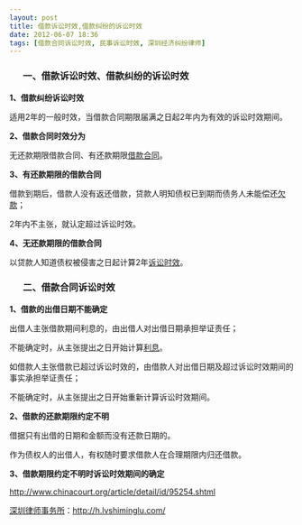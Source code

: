 ```yaml
---
layout: post
title: 借款诉讼时效,借款纠纷的诉讼时效
date: 2012-06-07 18:36
tags: [借款合同诉讼时效, 民事诉讼时效, 深圳经济纠纷律师]
---
```

<ol>
<h3>一、借款诉讼时效、借款纠纷的诉讼时效</h3>
</ol>
<strong>1、借款纠纷诉讼时效</strong>

适用2年的一般时效，当借款合同期限届满之日起2年内为有效的诉讼时效期间。

<strong>2、借款合同时效分为</strong>

无还款期限借款合同、有还款期限<a href="http://h.lvshiminglu.com/law/144.html">借款合同</a>。

<strong>3、有还款期限的借款合同</strong>

借款到期后，借款人没有返还借款，贷款人明知债权已到期而债务人未能偿还<a href="http://h.lvshiminglu.com/law/340.html">欠款</a>；

2年内不主张，就认定超过诉讼时效。

<strong>4、无还款期限的借款合同</strong>

以贷款人知道债权被侵害之日起计算2年<a href="http://h.lvshiminglu.com/law/246.html">诉讼时效</a>。
<ol>
<h3>二、借款合同诉讼时效</h3>
</ol>
<strong>1、借款的出借日期不能确定</strong>

出借人主张借款期间利息的，由出借人对出借日期承担举证责任；

不能确定时，从主张提出之日开始计算<a href="http://h.lvshiminglu.com/law/610.html">利息</a>。

如借款人主张借款已超过诉讼时效的，由借款人对出借日期及超过诉讼时效期间的事实承担举证责任；

不能确定时，从主张提出之日开始重新计算诉讼时效期间。

<strong>2、借款的还款期限约定不明</strong>

借据只有出借的日期和金额而没有还款日期的。

作为债权人的出借人，有权随时要求借款人在合理期限内归还借款。

<strong>3、借款期限约定不明时诉讼时效期间的确定</strong>

http://www.chinacourt.org/article/detail/id/95254.shtml

<a href="http://h.lvshiminglu.com/">深圳律师事务所</a>：<a href="http://h.lvshiminglu.com/">http://h.lvshiminglu.com/</a>

